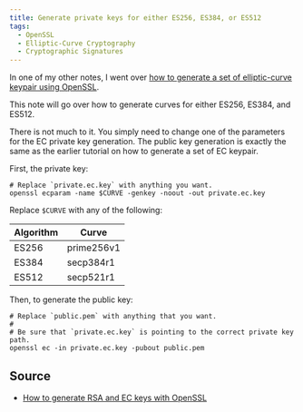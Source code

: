 ```yaml
---
title: Generate private keys for either ES256, ES384, or ES512
tags:
  - OpenSSL
  - Elliptic-Curve Cryptography
  - Cryptographic Signatures
---
```


In one of my other notes, I went over [how to generate a set of elliptic-curve keypair using OpenSSL](/generate-elliptic-curve-keypair-openssl/).

This note will go over how to generate curves for either ES256, ES384, and ES512.

There is not much to it. You simply need to change one of the parameters for the EC private key generation. The public key generation is exactly the same as the earlier tutorial on how to generate a set of EC keypair.

First, the private key:

```shell
# Replace `private.ec.key` with anything you want.
openssl ecparam -name $CURVE -genkey -noout -out private.ec.key
```

Replace `$CURVE` with any of the following:

| Algorithm | Curve      |
| --------- | ---------- |
| ES256     | prime256v1 |
| ES384     | secp384r1  |
| ES512     | secp521r1  |

Then, to generate the public key:

```shell
# Replace `public.pem` with anything that you want.
#
# Be sure that `private.ec.key` is pointing to the correct private key path.
openssl ec -in private.ec.key -pubout public.pem
```

## Source

- [How to generate RSA and EC keys with OpenSSL](https://connect2id.com/products/nimbus-jose-jwt/openssl-key-generation)
